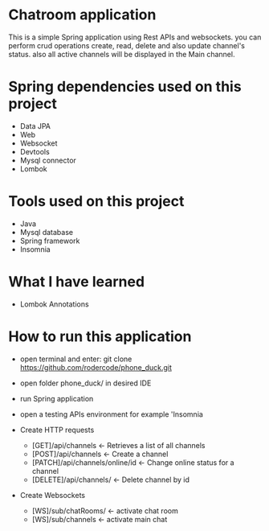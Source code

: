 # Chatroom application
This is a simple Spring application using Rest APIs and websockets.
you can perform crud operations create, read, delete and also update channel's status.
also all active channels will be displayed in the Main channel.


# Spring dependencies used on this project
* Data JPA
* Web
* Websocket
* Devtools
* Mysql connector
* Lombok

# Tools used on this project
* Java
* Mysql database
* Spring framework
* Insomnia

# What I have learned
* Lombok Annotations


# How to run this application
* open terminal and enter: git clone https://github.com/rodercode/phone_duck.git
* open folder phone_duck/ in desired IDE
* run Spring application
* open a testing APIs environment for example 'Insomnia
* Create HTTP requests 
  * [GET]/api/channels <- Retrieves a list of all channels
  * [POST]/api/channels <- Create a channel
  * [PATCH]/api/channels/online/id <- Change online status for a channel
  * [DELETE]/api/channels/<id> <- Delete channel by id

* Create Websockets
   * [WS]/sub/chatRooms/ <- activate chat room
   * [WS]/sub/channels <- activate main chat
